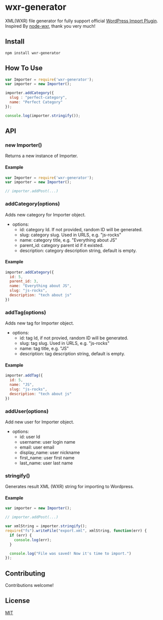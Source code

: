 # wxr-generator

XML(WXR) file generator for fully support official [WordPress Import Plugin](https://wordpress.org/plugins/wordpress-importer/). Inspired By [node-wxr](https://github.com/f1nnix/node-wxr), thank you very much!

## Install

```shell
npm install wxr-generator
```

## How To Use


```js
var Importer = require('wxr-generator');
var importer = new Importer();

importer.addCategory({
  slug : "perfect-category",
  name: "Perfect Category"
});

console.log(importer.stringify());
```

## API

### new Importer()

Returns a new instance of Importer.

#### Example

```js
var Importer = require('wxr-generator');
var importer = new Importer();

// importer.addPost(...)
```

### addCategory(options)

Adds new category for Importer object.

- options:
   * id: category Id. If not provided, random ID will be generated.
   * slug: category slug. Used in URLS, e.g. "js-rocks"
   * name: category title, e.g. "Everything about JS"
   * parent_id: category parent id if it existed.
   * description: category description string, default is empty.

#### Example

```js
importer.addCategory({
  id: 5,
  parent_id: 3,
  name: "Everything about JS",
  slug: "js-rocks",
  description: "tech about js"
})
```

### addTag(options)

Adds new tag for Importer object.

- options:
   * id: tag Id, if not provied, random ID will be generated.
   * slug: tag slug. Used in URLS, e.g. "js-rocks"
   * name: tag title, e.g. "JS"
   * description: tag description string, default is empty.


#### Example

```js
importer.addTag({
  id: 5,
  name: "JS",
  slug: "js-rocks",
  description: "tech about js"
})
```

### addUser(options)

Add new user for Importer object.

- options: 
   * id: user Id
   * username: user login name
   * email: user email
   * display_name: user nickname
   * first_name: user first name
   * last_name: user last name

### stringify()

Generates result XML (WXR) string for importing to Wordpress.

#### Example

```js
var importer = new Importer();

// importer.addPost(...)

var xmlString = importer.stringify();
require("fs").writeFile("export.xml", xmlString, function(err) {
  if (err) {
    console.log(err);
  }

  console.log("File was saved! Now it's time to import.")
});
```
## Contributing

Contributions welcome!

## License

[MIT](https://github.com/firekylin/wxr-generator/blob/master/LICENSE)